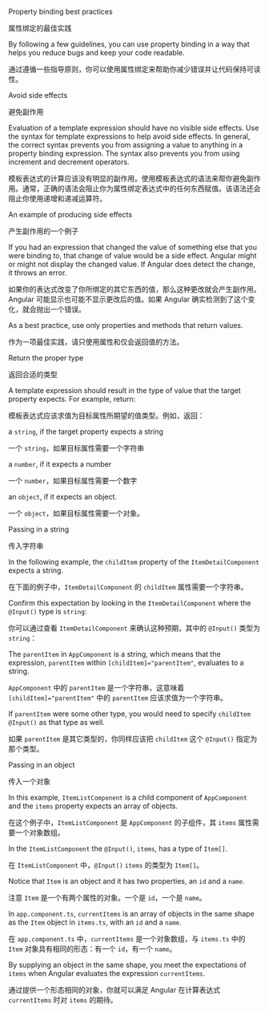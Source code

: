 Property binding best practices

属性绑定的最佳实践

By following a few guidelines, you can use property binding in a way that helps you reduce bugs and keep your code readable.

通过遵循一些指导原则，你可以使用属性绑定来帮助你减少错误并让代码保持可读性。

Avoid side effects

避免副作用

Evaluation of a template expression should have no visible side effects.
Use the syntax for template expressions to help avoid side effects.
In general, the correct syntax prevents you from assigning a value to anything in a property binding expression.
The syntax also prevents you from using increment and decrement operators.

模板表达式的计算应该没有明显的副作用。使用模板表达式的语法来帮你避免副作用。通常，正确的语法会阻止你为属性绑定表达式中的任何东西赋值。该语法还会阻止你使用递增和递减运算符。

An example of producing side effects

产生副作用的一个例子

If you had an expression that changed the value of something else that you were binding to, that change of value would be a side effect.
Angular might or might not display the changed value.
If Angular does detect the change, it throws an error.

如果你的表达式改变了你所绑定的其它东西的值，那么这种更改就会产生副作用。Angular 可能显示也可能不显示更改后的值。如果 Angular 确实检测到了这个变化，就会抛出一个错误。

As a best practice, use only properties and methods that return values.

作为一项最佳实践，请只使用属性和仅会返回值的方法。

Return the proper type

返回合适的类型

A template expression should result in the type of value that the target property expects.
For example, return:

模板表达式应该求值为目标属性所期望的值类型。例如，返回：

a `string`, if the target property expects a string

一个 `string`，如果目标属性需要一个字符串

a `number`, if it expects a number

一个 `number`，如果目标属性需要一个数字

an `object`, if it expects an object.

一个 `object`，如果目标属性需要一个对象。

Passing in a string

传入字符串

In the following example, the `childItem` property of the `ItemDetailComponent` expects a string.

在下面的例子中，`ItemDetailComponent` 的 `childItem` 属性需要一个字符串。

Confirm this expectation by looking in the `ItemDetailComponent` where the `@Input()` type is `string`:

你可以通过查看 `ItemDetailComponent` 来确认这种预期，其中的 `@Input()` 类型为 `string`：

The `parentItem` in `AppComponent` is a string, which means that the expression, `parentItem` within `[childItem]="parentItem"`, evaluates to a string.

`AppComponent` 中的 `parentItem` 是一个字符串，这意味着 `[childItem]="parentItem"` 中的 `parentItem` 应该求值为一个字符串。

If `parentItem` were some other type, you would need to specify `childItem`  `@Input()` as that type as well.

如果 `parentItem` 是其它类型的，你同样应该把 `childItem` 这个 `@Input()` 指定为那个类型。

Passing in an object

传入一个对象

In this example, `ItemListComponent` is a child component of `AppComponent` and the `items` property expects an array of objects.

在这个例子中，`ItemListComponent` 是 `AppComponent` 的子组件，其 `items` 属性需要一个对象数组。

In the `ItemListComponent` the `@Input()`, `items`, has a type of `Item[]`.

在 `ItemListComponent` 中，`@Input()` `items` 的类型为 `Item[]`。

Notice that `Item` is an object and it has two properties, an `id` and a `name`.

注意 `Item` 是一个有两个属性的对象。一个是 `id`，一个是 `name`。

In `app.component.ts`, `currentItems` is an array of objects in the same shape as the `Item` object in `items.ts`, with an `id` and a `name`.

在 `app.component.ts` 中，`currentItems` 是一个对象数组，与 `items.ts` 中的 `Item` 对象具有相同的形态：有一个 `id`，有一个 `name`。

By supplying an object in the same shape, you meet the expectations of `items` when Angular evaluates the expression `currentItems`.

通过提供一个形态相同的对象，你就可以满足 Angular 在计算表达式 `currentItems` 时对 `items` 的期待。